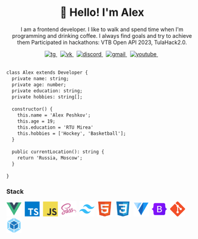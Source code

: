 <h1 align="center">👋 Hello! I'm Alex</h1>

<p align="center">
I am a frontend developer. I like to walk and spend time when I'm programming and drinking coffee. I always find goals and try to achieve them Participated in hackathons: VTB Open API 2023, TulaHack2.0.
</p>

<div align="center">
  <a href="https://t.me/youngjuicycashrussia" target="_blank">
    <img src="https://github.com/dheereshagrwal/colored-icons/blob/master/icons/telegram/telegram.svg" width="20px" height="20px"  alt="tg" />
  </a>&nbsp
  <a style="" href="https://vk.com/mnenie_mozhno" target="_blank">
    <img src="https://github.com/gauravghongde/social-icons/blob/master/PNG/Color/VK.png" width="20px" height="20px" alt="vk" />
  </a>&nbsp
  <a href="https://discordapp.com/users/886264669478727730/" target="_blank">
    <img src="https://github.com/dheereshagrwal/colored-icons/blob/master/icons/discord/discord.svg" width="20px" height="20px" alt="discord" />
  </a>&nbsp
  <a href="mailto: alexpeshkov4vuz@gmail.com" target="_blank">
    <img src="https://github.com/dheereshagrwal/colored-icons/blob/master/icons/gmail/gmail.svg" width="20px" height="20px"  alt="gmail" />
  </a>&nbsp
  <a href="https://www.youtube.com/channel/UCWKSTQaQMBSaYtIaxXuD7vQ" target="_blank">
    <img src="https://github.com/dheereshagrwal/colored-icons/blob/master/icons/youtube/youtube.svg" width="20px" height="20px" alt="youtube" />
  </a>&nbsp
</div>
<br>

```
class Alex extends Developer {
  private name: string;
  private age: number;
  private education: string;
  private hobbies: string[];

  constructor() {
    this.name = 'Alex Peshkov';
    this.age = 19;
    this.education = 'RTU Mirea'
    this.hobbies = ['Hockey', 'Basketball'];
  }

  public currentLocation(): string {
    return 'Russia, Moscow';
  }

}
```

### Stack

<div>
  <img src="https://github.com/devicons/devicon/blob/master/icons/vuejs/vuejs-original.svg" title="vue" alt="vue" width="40" height="40"/>&nbsp
  <img src="https://github.com/devicons/devicon/blob/master/icons/typescript/typescript-original.svg" title="ts" alt="ts" width="40" height="40"/>&nbsp
  <img src="https://github.com/devicons/devicon/blob/master/icons/javascript/javascript-original.svg" title="js" alt="js" width="40" height="40"/>&nbsp
  <img src="https://github.com/devicons/devicon/blob/master/icons/sass/sass-original.svg" title="sass/scss" alt="sass/scss" width="40" height="40"/>&nbsp;
  <img src="https://github.com/devicons/devicon/blob/master/icons/tailwindcss/tailwindcss-plain.svg" title="tailwind" alt="tailwind" width="40" height="40"/>&nbsp;
  <!-- <img src="https://github.com/devicons/devicon/blob/master/icons/react/react-original.svg" title="react" alt="react" width="40" height="40"/>&nbsp -->
  <img src="https://github.com/devicons/devicon/blob/master/icons/html5/html5-original.svg" title="html5" alt="html5" width="40" height="40"/>&nbsp
  <img src="https://github.com/devicons/devicon/blob/master/icons/css3/css3-original.svg" title="css" alt="css" width="40" height="40"/>&nbsp
  <img src="https://github.com/devicons/devicon/blob/master/icons/vuetify/vuetify-original.svg" title="vuetify" alt="vuetify" width="40" height="40"/>&nbsp
  <img src="https://github.com/devicons/devicon/blob/master/icons/bootstrap/bootstrap-original.svg" title="bootstrap" alt="bootstrap" width="40" height="40"/>&nbsp
    <img src="https://github.com/devicons/devicon/blob/master/icons/git/git-original.svg" title="git" alt="git" width="40" height="40"/>&nbsp
  <img src="https://github.com/devicons/devicon/blob/master/icons/webpack/webpack-original.svg" title="webpack" alt="webpack" width="40" height="40"/>&nbsp;
</div>
